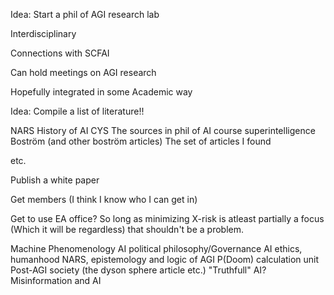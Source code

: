 
Idea: Start a phil of AGI research lab

Interdisciplinary

Connections with SCFAI

Can hold meetings on AGI research

Hopefully integrated in some Academic way



Idea: Compile a list of literature!!

NARS
History of AI
CYS
The sources in phil of AI course
superintelligence Boström (and other boström articles)
The set of articles I found 

etc.


Publish a white paper


Get members (I think I know who I can get in)


Get to use EA office? So long as minimizing X-risk is atleast partially a focus (Which it will be regardless) that shouldn't be a problem.



Machine Phenomenology
AI political philosophy/Governance
AI ethics, humanhood
NARS, epistemology and logic of AGI
P(Doom) calculation unit
Post-AGI society (the dyson sphere article etc.)
"Truthfull" AI? Misinformation and AI
